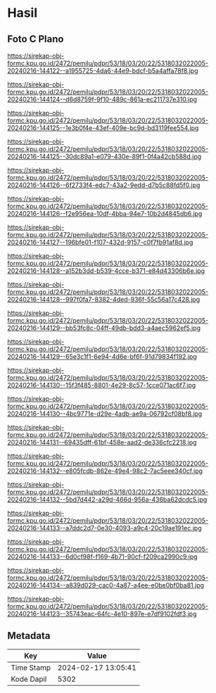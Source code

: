 # Hasil

## Foto C Plano

https://sirekap-obj-formc.kpu.go.id/2472/pemilu/pdpr/53/18/03/20/22/5318032022005-20240216-144122--a1955725-4da6-44e9-bdcf-b5a4affa78f8.jpg

https://sirekap-obj-formc.kpu.go.id/2472/pemilu/pdpr/53/18/03/20/22/5318032022005-20240216-144124--d6d8759f-9f10-489c-861a-ec211737e310.jpg

https://sirekap-obj-formc.kpu.go.id/2472/pemilu/pdpr/53/18/03/20/22/5318032022005-20240216-144125--1e3b0f4e-43ef-409e-bc9d-bd3119fee554.jpg

https://sirekap-obj-formc.kpu.go.id/2472/pemilu/pdpr/53/18/03/20/22/5318032022005-20240216-144125--30dc89a1-e079-430e-89f1-0f4a42cb588d.jpg

https://sirekap-obj-formc.kpu.go.id/2472/pemilu/pdpr/53/18/03/20/22/5318032022005-20240216-144126--6f2733f4-edc7-43a2-9edd-d7b5c88fd5f0.jpg

https://sirekap-obj-formc.kpu.go.id/2472/pemilu/pdpr/53/18/03/20/22/5318032022005-20240216-144126--f2e956ea-10df-4bba-94e7-10b2d4845db6.jpg

https://sirekap-obj-formc.kpu.go.id/2472/pemilu/pdpr/53/18/03/20/22/5318032022005-20240216-144127--196bfe01-f107-432d-9157-c0f7fb91af8d.jpg

https://sirekap-obj-formc.kpu.go.id/2472/pemilu/pdpr/53/18/03/20/22/5318032022005-20240216-144128--a152b3dd-b539-4cce-b371-e84d43306b6e.jpg

https://sirekap-obj-formc.kpu.go.id/2472/pemilu/pdpr/53/18/03/20/22/5318032022005-20240216-144128--997f0fa7-8382-4ded-936f-55c56a17c428.jpg

https://sirekap-obj-formc.kpu.go.id/2472/pemilu/pdpr/53/18/03/20/22/5318032022005-20240216-144129--bb53fc8c-04ff-49db-bdd3-a4aec5962ef5.jpg

https://sirekap-obj-formc.kpu.go.id/2472/pemilu/pdpr/53/18/03/20/22/5318032022005-20240216-144129--65e3c1f1-6e94-4d6e-bf6f-91d79834f192.jpg

https://sirekap-obj-formc.kpu.go.id/2472/pemilu/pdpr/53/18/03/20/22/5318032022005-20240216-144130--15f3f485-8801-4e29-8c57-1cce071ac6f7.jpg

https://sirekap-obj-formc.kpu.go.id/2472/pemilu/pdpr/53/18/03/20/22/5318032022005-20240216-144130--4bc9771e-d29e-4adb-ae9a-06792cf08bf8.jpg

https://sirekap-obj-formc.kpu.go.id/2472/pemilu/pdpr/53/18/03/20/22/5318032022005-20240216-144131--69435dff-61bf-458e-aad2-de336cfc2218.jpg

https://sirekap-obj-formc.kpu.go.id/2472/pemilu/pdpr/53/18/03/20/22/5318032022005-20240216-144132--e805fcdb-862e-49e4-98c2-7ac5eee340cf.jpg

https://sirekap-obj-formc.kpu.go.id/2472/pemilu/pdpr/53/18/03/20/22/5318032022005-20240216-144132--5bd7d442-a29d-466d-956a-436ba62dcdc5.jpg

https://sirekap-obj-formc.kpu.go.id/2472/pemilu/pdpr/53/18/03/20/22/5318032022005-20240216-144133--a7ddc2d7-0e30-4093-a9c4-20c19ae191ec.jpg

https://sirekap-obj-formc.kpu.go.id/2472/pemilu/pdpr/53/18/03/20/22/5318032022005-20240216-144133--6d0cf98f-f169-4b71-90cf-f209ca2990c9.jpg

https://sirekap-obj-formc.kpu.go.id/2472/pemilu/pdpr/53/18/03/20/22/5318032022005-20240216-144134--a839d029-cac0-4a87-a4ee-e0be0bf0ba81.jpg

https://sirekap-obj-formc.kpu.go.id/2472/pemilu/pdpr/53/18/03/20/22/5318032022005-20240216-144123--35743eac-64fc-4e10-897e-e7df9102fdf3.jpg


## Metadata

| Key        | Value               |
| ---------- | ------------------- |
| Time Stamp | 2024-02-17 13:05:41 |
| Kode Dapil | 5302                |



